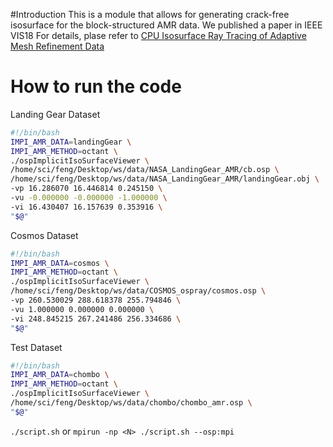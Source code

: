 #Introduction
This is a module that allows for generating crack-free isosurface for the block-structured AMR data. We published a paper in IEEE VIS18
For details, plase refer to 
[CPU Isosurface Ray Tracing of Adaptive Mesh Refinement Data](https://ethan0911.github.io/publications/amr)

# How to run the code

Landing Gear Dataset

```bash
#!/bin/bash
IMPI_AMR_DATA=landingGear \
IMPI_AMR_METHOD=octant \
./ospImplicitIsoSurfaceViewer \
/home/sci/feng/Desktop/ws/data/NASA_LandingGear_AMR/cb.osp \
/home/sci/feng/Desktop/ws/data/NASA_LandingGear_AMR/landingGear.obj \
-vp 16.286070 16.446814 0.245150 \
-vu -0.000000 -0.000000 -1.000000 \
-vi 16.430407 16.157639 0.353916 \
"$@"
```

Cosmos Dataset

```bash
#!/bin/bash
IMPI_AMR_DATA=cosmos \
IMPI_AMR_METHOD=octant \
./ospImplicitIsoSurfaceViewer \
/home/sci/feng/Desktop/ws/data/COSMOS_ospray/cosmos.osp \
-vp 260.530029 288.618378 255.794846 \
-vu 1.000000 0.000000 0.000000 \
-vi 248.845215 267.241486 256.334686 \
"$@"
```

Test Dataset

```bash
#!/bin/bash
IMPI_AMR_DATA=chombo \
IMPI_AMR_METHOD=octant \
./ospImplicitIsoSurfaceViewer \
/home/sci/feng/Desktop/ws/data/chombo/chombo_amr.osp \
"$@"
```

`./script.sh` or `mpirun -np <N> ./script.sh --osp:mpi`
